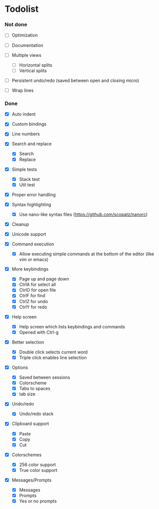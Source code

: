 # Todolist

### Not done

- [ ] Optimization

- [ ] Documentation

- [ ] Multiple views
    - [ ] Horizontal splits
    - [ ] Vertical splits

- [ ] Persistent undo/redo (saved between open and closing micro)

- [ ] Wrap lines

### Done

- [x] Auto indent

- [x] Custom bindings

- [x] Line numbers

- [x] Search and replace
    - [x] Search
    - [x] Replace

- [x] Simple tests
    - [x] Stack test
    - [x] Util test

- [x] Proper error handling

- [x] Syntax highlighting
    - [x] Use nano-like syntax files (https://github.com/scopatz/nanorc)

- [x] Cleanup

- [x] Unicode support

- [x] Command execution
    - [x] Allow executing simple commands at the bottom of the editor 
      (like vim or emacs)

- [x] More keybindings
    - [x] Page up and page down
    - [x] CtrlA for select all
    - [x] CtrlO for open file
    - [x] CtrlF for find
    - [x] CtrlZ for undo
    - [x] CtrlY for redo

- [x] Help screen
    - [x] Help screen which lists keybindings and commands
    - [x] Opened with Ctrl-g

- [x] Better selection
    - [x] Double click selects current word
    - [x] Triple click enables line selection

- [x] Options
    - [x] Saved between sessions
    - [x] Colorscheme
    - [x] Tabs to spaces
    - [x] tab size

- [x] Undo/redo
    - [x] Undo/redo stack

- [x] Clipboard support
    - [x] Paste
    - [x] Copy
    - [x] Cut

- [x] Colorschemes
    - [x] 256 color support
    - [x] True color support

- [x] Messages/Prompts
    - [x] Messages
    - [x] Prompts
    - [x] Yes or no prompts
